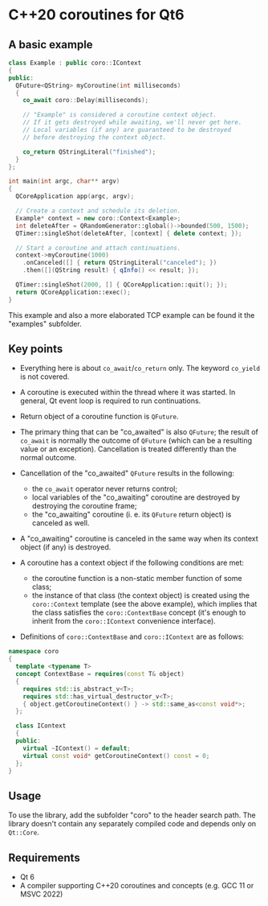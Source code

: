 # C++20 coroutines for Qt6

## A basic example

```C++
class Example : public coro::IContext
{
public:
  QFuture<QString> myCoroutine(int milliseconds)
  {
    co_await coro::Delay(milliseconds);

    // "Example" is considered a coroutine context object.
    // If it gets destroyed while awaiting, we'll never get here.
    // Local variables (if any) are guaranteed to be destroyed
    // before destroying the context object.

    co_return QStringLiteral("finished");
  }
};

int main(int argc, char** argv)
{
  QCoreApplication app(argc, argv);

  // Create a context and schedule its deletion.
  Example* context = new coro::Context<Example>;
  int deleteAfter = QRandomGenerator::global()->bounded(500, 1500);
  QTimer::singleShot(deleteAfter, [context] { delete context; });

  // Start a coroutine and attach continuations.
  context->myCoroutine(1000)
    .onCanceled([] { return QStringLiteral("canceled"); })
    .then([](QString result) { qInfo() << result; });

  QTimer::singleShot(2000, [] { QCoreApplication::quit(); });
  return QCoreApplication::exec();
}
```
This example and also a more elaborated TCP example can be found it the "examples" subfolder.

## Key points

- Everything here is about `co_await`/`co_return` only.
  The keyword `co_yield` is not covered.

- A coroutine is executed within the thread where it was started.
  In general, Qt event loop is required to run continuations.

- Return object of a coroutine function is `QFuture`.

- The primary thing that can be "co_awaited" is also `QFuture`;
  the result of `co_await` is normally the outcome of `QFuture`
  (which can be a resulting value or an exception).
  Cancellation is treated differently than the normal outcome.

- Cancellation of the "co_awaited" `QFuture` results in the following:
  - the `co_await` operator never returns control;
  - local variables of the "co_awaiting" coroutine are destroyed by destroying the coroutine frame;
  - the "co_awaiting" coroutine (i. e. its `QFuture` return object) is canceled as well.

- A "co_awaiting" coroutine is canceled in the same way when its context object (if any) is destroyed.

- A coroutine has a context object if the following conditions are met:
  - the coroutine function is a non-static member function of some class;
  - the instance of that class (the context object)
    is created using the `coro::Context` template (see the above example),
    which implies that the class satisfies the `coro::ContextBase` concept
    (it's enough to inherit from the `coro::IContext` convenience interface).

- Definitions of `coro::ContextBase` and `coro::IContext` are as follows:
```C++
namespace coro
{
  template <typename T>
  concept ContextBase = requires(const T& object)
  {
    requires std::is_abstract_v<T>;
    requires std::has_virtual_destructor_v<T>;
    { object.getCoroutineContext() } -> std::same_as<const void*>;
  };

  class IContext
  {
  public:
    virtual ~IContext() = default;
    virtual const void* getCoroutineContext() const = 0;
  };
}

```

## Usage

To use the library, add the subfolder "coro" to the header search path.
The library doesn't contain any separately compiled code and depends only on `Qt::Core`.

## Requirements

- Qt 6
- A compiler supporting C++20 coroutines and concepts (e.g. GCC 11 or MSVC 2022)
